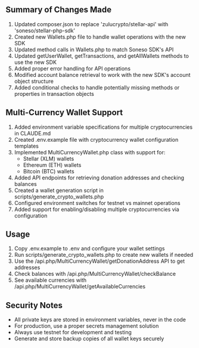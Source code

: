 ## Summary of Changes Made
1. Updated composer.json to replace 'zulucrypto/stellar-api' with 'soneso/stellar-php-sdk'
2. Created new Wallets.php file to handle wallet operations with the new SDK
3. Updated method calls in Wallets.php to match Soneso SDK's API
4. Updated getUserWallet, getTransactions, and getAllWallets methods to use the new SDK
5. Added proper error handling for API operations
6. Modified account balance retrieval to work with the new SDK's account object structure
7. Added conditional checks to handle potentially missing methods or properties in transaction objects

## Multi-Currency Wallet Support
1. Added environment variable specifications for multiple cryptocurrencies in CLAUDE.md
2. Created .env.example file with cryptocurrency wallet configuration templates
3. Implemented MultiCurrencyWallet.php class with support for:
   - Stellar (XLM) wallets
   - Ethereum (ETH) wallets
   - Bitcoin (BTC) wallets
4. Added API endpoints for retrieving donation addresses and checking balances
5. Created a wallet generation script in scripts/generate_crypto_wallets.php
6. Configured environment switches for testnet vs mainnet operations
7. Added support for enabling/disabling multiple cryptocurrencies via configuration

## Usage
1. Copy .env.example to .env and configure your wallet settings
2. Run scripts/generate_crypto_wallets.php to create new wallets if needed
3. Use the /api.php/MultiCurrencyWallet/getDonationAddress API to get addresses
4. Check balances with /api.php/MultiCurrencyWallet/checkBalance
5. See available currencies with /api.php/MultiCurrencyWallet/getAvailableCurrencies

## Security Notes
- All private keys are stored in environment variables, never in the code
- For production, use a proper secrets management solution
- Always use testnet for development and testing
- Generate and store backup copies of all wallet keys securely